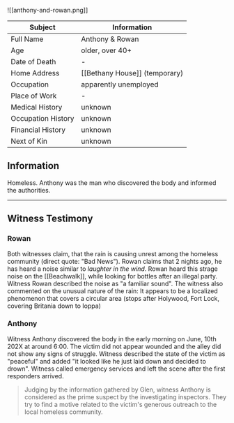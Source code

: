 ![[anthony-and-rowan.png]]

| Subject            | Information                   |
| ------------------ | ----------------------------- |
| Full Name          | Anthony & Rowan               |
| Age                | older, over 40+               |
| Date of Death      | -                             |
| Home Address       | [[Bethany House]] (temporary) |
| Occupation         | apparently unemployed         |
| Place of Work      | -                             |
| Medical History    | unknown                       |
| Occupation History | unknown                       |
| Financial History  | unknown                       |
| Next of Kin        | unknown                       |
## Information
Homeless. Anthony was the man who discovered the body and informed the authorities.

---
## Witness Testimony
### Rowan
Both witnesses claim, that the rain is causing unrest among the homeless community (direct quote: "Bad News"). Rowan claims that 2 nights ago, he has heard a noise similar to *laughter in the wind*. Rowan heard this strage noise on the [[Beachwalk]], while looking for bottles after an illegal party. Witness Rowan described the noise as "a familiar sound".
The witness also commented on the unusual nature of the rain: It appears to be a localized phenomenon that covers a circular area (stops after Holywood, Fort Lock, covering Britania down to Ioppa)
### Anthony
Witness Anthony discovered the body in the early morning on June, 10th 202X at around 6:00. The victim did not appear wounded and the alley did not show any signs of struggle. Witness described the state of the victim as "peaceful" and added "it looked like he just laid down and decided to drown". Witness called emergency services and left the scene after the first responders arrived. 

> Judging by the information gathered by Glen, witness Anthony is considered as the prime suspect by the investigating inspectors. They try to find a motive related to the victim's generous outreach to the local homeless community.



